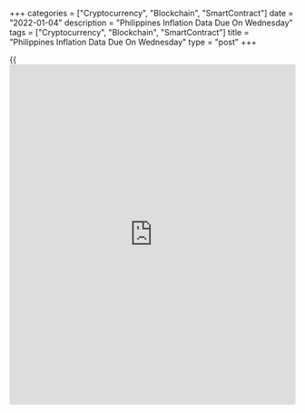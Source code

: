+++
categories = ["Cryptocurrency", "Blockchain", "SmartContract"]
date = "2022-01-04"
description = "Philippines Inflation Data Due On Wednesday"
tags = ["Cryptocurrency", "Blockchain", "SmartContract"]
title = "Philippines Inflation Data Due On Wednesday"
type = "post"
+++

{{<iframe id="large-banner" src="https://www.bounty.group/#slide=23.0" width="100%" height="600" scrolling="no" style="border: 0px solid rgb(216, 221, 230); border-radius: 3px;">}}

The Philippines will on Wednesday release December data for consumer
prices, highlighting a modest day for Asia-Pacific economic activity.

Overall inflation is tipped to rise 0.65 percent on month and 3.8
percent on year, slowing from 0.7 percent on month and 4.2 percent on
year in November. Core CPI is expected to add 3.2 percent on year, down
from 3.3 percent in the previous month.

Singapore will release November numbers for retail sales; in October,
sales were up 0.7 percent on month and 7.5 percent on year.

Thailand will see December results for consumer prices and for its
[business][1] confidence index. In November, inflation was up 0.29
percent on month and 2.71 percent on year, while the business confidence
index score was 48.4.

Japan will see December results for its consumer confidence index; in
November, the index score was 39.2.

Singapore and Hong Kong will see December results for their respective
private sector PMIs from Markit Economics; in November, their scores
were 52.0 and 52.6, respectively.

For comments and feedback [contact](https://www.playgroundfx.com/contact/): editorial@rtt[news](https://www.letsplayfx.com/blog/forex-news-website/).com

[Economic News][2]

 **What parts of the world are seeing the best (and worst) economic
performances lately? Click[here][3] to check out our [Econ Scorecard][3]
and find out! See up-to-the-moment [ranking](https://www.playgroundfx.com/blog/crypto-exchange-ranking/)s for the best and worst
performers in [GDP][4], [unemployment rate][5], [inflation][6] and much
more.**

   1. www.rtt[news](https://www.letsplayfx.com/blog/forex-news-website/).com/Content/Business.aspx
   2. www.rtt[news](https://www.letsplayfx.com/blog/forex-news-website/).com/Content/EconomicNews.aspx
   3. www.rtt[news](https://www.letsplayfx.com/blog/forex-news-website/).com/economic-scorecard/world-rank/retail-sales/highest-performance.aspx
   4. www.rtt[news](https://www.letsplayfx.com/blog/forex-news-website/).com/economic-scorecard/world-rank/GDP/highest-performance.aspx
   5. www.rtt[news](https://www.letsplayfx.com/blog/forex-news-website/).com/economic-scorecard/world-rank/unemployment-rate/lowest-performance.aspx
   6. www.rtt[news](https://www.letsplayfx.com/blog/forex-news-website/).com/economic-scorecard/world-rank/CPI/highest-performance.aspx